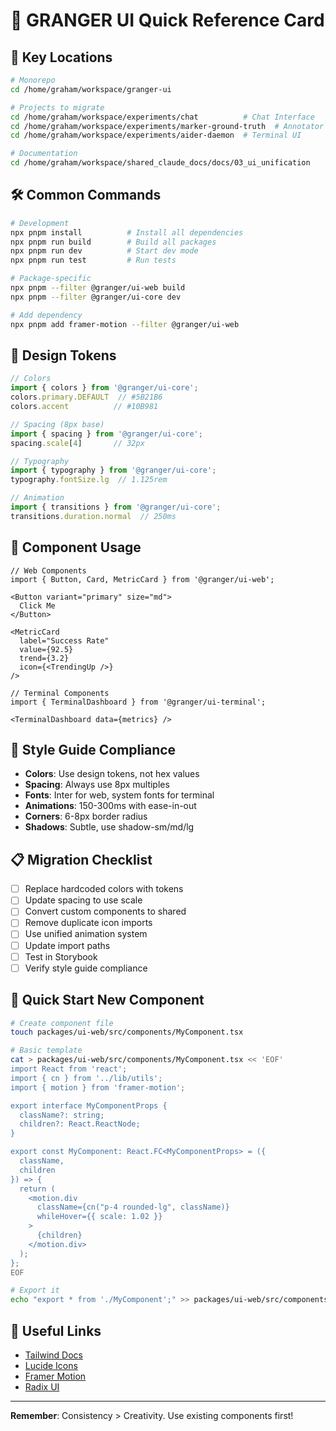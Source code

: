 # 🎨 GRANGER UI Quick Reference Card

## 📁 Key Locations
```bash
# Monorepo
cd /home/graham/workspace/granger-ui

# Projects to migrate
cd /home/graham/workspace/experiments/chat          # Chat Interface
cd /home/graham/workspace/experiments/marker-ground-truth  # Annotator
cd /home/graham/workspace/experiments/aider-daemon  # Terminal UI

# Documentation
cd /home/graham/workspace/shared_claude_docs/docs/03_ui_unification
```

## 🛠️ Common Commands
```bash
# Development
npx pnpm install          # Install all dependencies
npx pnpm run build        # Build all packages
npx pnpm run dev          # Start dev mode
npx pnpm run test         # Run tests

# Package-specific
npx pnpm --filter @granger/ui-web build
npx pnpm --filter @granger/ui-core dev

# Add dependency
npx pnpm add framer-motion --filter @granger/ui-web
```

## 🎨 Design Tokens
```typescript
// Colors
import { colors } from '@granger/ui-core';
colors.primary.DEFAULT  // #5B21B6
colors.accent          // #10B981

// Spacing (8px base)
import { spacing } from '@granger/ui-core';
spacing.scale[4]       // 32px

// Typography
import { typography } from '@granger/ui-core';
typography.fontSize.lg  // 1.125rem

// Animation
import { transitions } from '@granger/ui-core';
transitions.duration.normal  // 250ms
```

## 🧩 Component Usage
```tsx
// Web Components
import { Button, Card, MetricCard } from '@granger/ui-web';

<Button variant="primary" size="md">
  Click Me
</Button>

<MetricCard
  label="Success Rate"
  value={92.5}
  trend={3.2}
  icon={<TrendingUp />}
/>

// Terminal Components  
import { TerminalDashboard } from '@granger/ui-terminal';

<TerminalDashboard data={metrics} />
```

## 🎯 Style Guide Compliance
- **Colors**: Use design tokens, not hex values
- **Spacing**: Always use 8px multiples
- **Fonts**: Inter for web, system fonts for terminal
- **Animations**: 150-300ms with ease-in-out
- **Corners**: 6-8px border radius
- **Shadows**: Subtle, use shadow-sm/md/lg

## 📋 Migration Checklist
- [ ] Replace hardcoded colors with tokens
- [ ] Update spacing to use scale
- [ ] Convert custom components to shared
- [ ] Remove duplicate icon imports
- [ ] Use unified animation system
- [ ] Update import paths
- [ ] Test in Storybook
- [ ] Verify style guide compliance

## 🚀 Quick Start New Component
```bash
# Create component file
touch packages/ui-web/src/components/MyComponent.tsx

# Basic template
cat > packages/ui-web/src/components/MyComponent.tsx << 'EOF'
import React from 'react';
import { cn } from '../lib/utils';
import { motion } from 'framer-motion';

export interface MyComponentProps {
  className?: string;
  children?: React.ReactNode;
}

export const MyComponent: React.FC<MyComponentProps> = ({
  className,
  children
}) => {
  return (
    <motion.div 
      className={cn("p-4 rounded-lg", className)}
      whileHover={{ scale: 1.02 }}
    >
      {children}
    </motion.div>
  );
};
EOF

# Export it
echo "export * from './MyComponent';" >> packages/ui-web/src/components/index.ts
```

## 🔗 Useful Links
- [Tailwind Docs](https://tailwindcss.com/docs)
- [Lucide Icons](https://lucide.dev/icons)
- [Framer Motion](https://www.framer.com/motion)
- [Radix UI](https://www.radix-ui.com)

---
**Remember**: Consistency > Creativity. Use existing components first!
